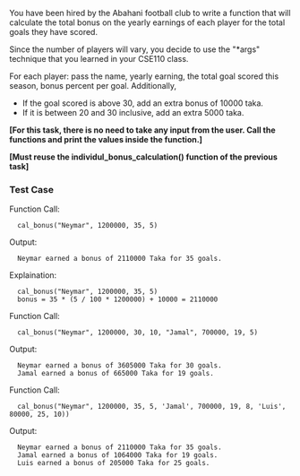 You have been hired by the Abahani football club to write a function that will calculate the total bonus on the yearly earnings of each player for the total goals they have scored.

Since the number of players will vary, you decide to use the "\*args" technique that you learned in your CSE110 class.

For each player: pass the name, yearly earning, the total goal scored this season, bonus percent per goal. Additionally,

- If the goal scored is above 30, add an extra bonus of 10000 taka.
- If it is between 20 and 30 inclusive, add an extra 5000 taka.

**[For this task, there is no need to take any input from the user. Call the functions and print the values inside the function.]**

**[Must reuse the individul_bonus_calculation() function of the previous task]**

### Test Case

Function Call:

```
  cal_bonus("Neymar", 1200000, 35, 5)
```

Output:

```
  Neymar earned a bonus of 2110000 Taka for 35 goals.
```

Explaination:

```
  cal_bonus("Neymar", 1200000, 35, 5)
  bonus = 35 * (5 / 100 * 1200000) + 10000 = 2110000
```

Function Call:

```
  cal_bonus("Neymar", 1200000, 30, 10, "Jamal", 700000, 19, 5)
```

Output:

```
  Neymar earned a bonus of 3605000 Taka for 30 goals.
  Jamal earned a bonus of 665000 Taka for 19 goals.
```

Function Call:

```
  cal_bonus("Neymar", 1200000, 35, 5, 'Jamal', 700000, 19, 8, 'Luis', 80000, 25, 10))
```

Output:

```
  Neymar earned a bonus of 2110000 Taka for 35 goals.
  Jamal earned a bonus of 1064000 Taka for 19 goals.
  Luis earned a bonus of 205000 Taka for 25 goals.
```
